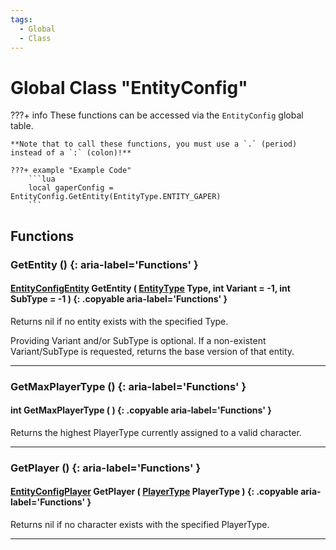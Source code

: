 ```yaml
---
tags:
  - Global
  - Class
---
```

# Global Class "EntityConfig"

???+ info
    These functions can be accessed via the `EntityConfig` global table.

    **Note that to call these functions, you must use a `.` (period) instead of a `:` (colon)!**

    ???+ example "Example Code"
        ```lua
        local gaperConfig = EntityConfig.GetEntity(EntityType.ENTITY_GAPER)
        ```
        
## Functions

### GetEntity () {: aria-label='Functions' }
#### [EntityConfigEntity](EntityConfigEntity.md) GetEntity ( [EntityType](https://wofsauge.github.io/IsaacDocs/rep/enums/EntityType.html) Type, int Variant = -1, int SubType = -1 ) {: .copyable aria-label='Functions' }
Returns nil if no entity exists with the specified Type.

Providing Variant and/or SubType is optional. If a non-existent Variant/SubType is requested, returns the base version of that entity.

___
### GetMaxPlayerType () {: aria-label='Functions' }
#### int GetMaxPlayerType ( ) {: .copyable aria-label='Functions' }
Returns the highest PlayerType currently assigned to a valid character.

___
### GetPlayer () {: aria-label='Functions' }
#### [EntityConfigPlayer](EntityConfigPlayer.md) GetPlayer ( [PlayerType](https://wofsauge.github.io/IsaacDocs/rep/enums/PlayerType.html) PlayerType ) {: .copyable aria-label='Functions' }
Returns nil if no character exists with the specified PlayerType.

___

